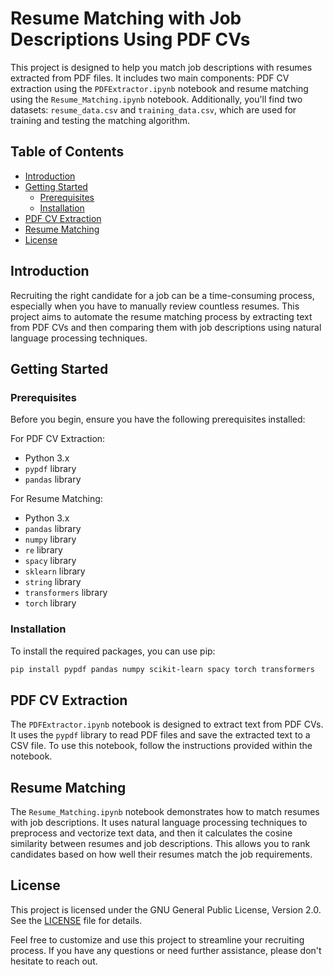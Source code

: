 # Resume Matching with Job Descriptions Using PDF CVs

This project is designed to help you match job descriptions with resumes extracted from PDF files. It includes two main components: PDF CV extraction using the `PDFExtractor.ipynb` notebook and resume matching using the `Resume_Matching.ipynb` notebook. Additionally, you'll find two datasets: `resume_data.csv` and `training_data.csv`, which are used for training and testing the matching algorithm.

## Table of Contents

- [Introduction](#introduction)
- [Getting Started](#getting-started)
  - [Prerequisites](#prerequisites)
  - [Installation](#installation)
- [PDF CV Extraction](#pdf-cv-extraction)
- [Resume Matching](#resume-matching)
- [License](#license)

## Introduction

Recruiting the right candidate for a job can be a time-consuming process, especially when you have to manually review countless resumes. This project aims to automate the resume matching process by extracting text from PDF CVs and then comparing them with job descriptions using natural language processing techniques.

## Getting Started

### Prerequisites

Before you begin, ensure you have the following prerequisites installed:

For PDF CV Extraction:
- Python 3.x
- `pypdf` library
- `pandas` library

For Resume Matching:
- Python 3.x
- `pandas` library
- `numpy` library
- `re` library
- `spacy` library
- `sklearn` library
- `string` library
- `transformers` library
- `torch` library

### Installation

To install the required packages, you can use pip:

```bash
pip install pypdf pandas numpy scikit-learn spacy torch transformers
```

## PDF CV Extraction

The `PDFExtractor.ipynb` notebook is designed to extract text from PDF CVs. It uses the `pypdf` library to read PDF files and save the extracted text to a CSV file. To use this notebook, follow the instructions provided within the notebook.

## Resume Matching

The `Resume_Matching.ipynb` notebook demonstrates how to match resumes with job descriptions. It uses natural language processing techniques to preprocess and vectorize text data, and then it calculates the cosine similarity between resumes and job descriptions. This allows you to rank candidates based on how well their resumes match the job requirements.

## License

This project is licensed under the GNU General Public License, Version 2.0. See the [LICENSE](LICENSE) file for details.

Feel free to customize and use this project to streamline your recruiting process. If you have any questions or need further assistance, please don't hesitate to reach out.
